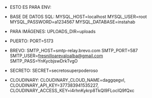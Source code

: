 * ESTO ES PARA ENV:

- BASE DE DATOS SQL:
MYSQL_HOST=localhost
MYSQL_USER=root
MYSQL_PASSWORD=a1234567
MYSQL_DATABASE=instahab

- PARA IMÁGENES:
UPLOADS_DIR=uploads

- PUERTO:
PORT=5173

- BREVO:
SMTP_HOST=smtp-relay.brevo.com
SMTP_PORT=587
SMTP_USER=fresnilloarevaloalba@gmail.com
SMTP_PASS=YnKycbjswDrkTvgO

- SECRETO:
SECRET=secretosuperpoderoso

- CLOUDINARY:
CLOUDINARY_CLOUD_NAME=daggqegvl,
CLOUDINARY_API_KEY=377383941535227,
CLOUDINARY_ACCESS_KEY=i4rhnKykrp8TkQI9FLocIQ9fQxc
